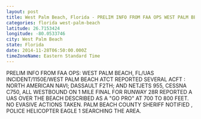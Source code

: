 ```yaml
---
layout: post
title: West Palm Beach, Florida - PRELIM INFO FROM FAA OPS WEST PALM BEACH FL UAS INCIDENT 1150E WEST PALM BEACH
categories: florida west-palm-beach
latitude: 26.7153424
longitude: -80.0533746
city: West Palm Beach
state: Florida
date: 2014-11-28T06:50:00.000Z
timeZoneName: Eastern Standard Time
---
```


PRELIM INFO FROM FAA OPS: WEST PALM BEACH, FL/UAS INCIDENT/1150E/WEST PALM BEACH ATCT REPORTED SEVERAL ACFT : NORTH AMERICAN NAVI; DASSAULT F2TH; AND NETJETS 955, CESSNA C750, ALL WESTBOUND ON 1 MILE FINAL FOR RUNWAY 28R REPORTED A UAS OVER THE BEACH DESCRIBED AS A "GO PRO" AT 700 TO 800 FEET.  NO EVASIVE ACTIONS TAKEN. PALM BEACH COUNTY SHERIFF NOTIFIED , POLICE HELICOPTER EAGLE 1 SEARCHING THE AREA. 